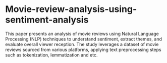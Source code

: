 # Movie-review-analysis-using-sentiment-analysis
This paper presents an analysis of movie reviews using Natural  Language Processing (NLP) techniques to understand sentiment, extract  themes, and evaluate overall viewer reception. The study leverages a  dataset of movie reviews sourced from various platforms, applying text  preprocessing steps such as tokenization, lemmatization and etc.

